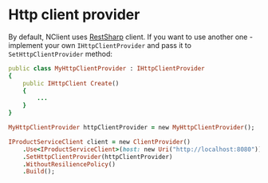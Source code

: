 # Http client provider
By default, NClient uses [RestSharp](https://github.com/restsharp/RestSharp) client. 
If you want to use another one - implement your own `IHttpClientProvider` and pass it to `SetHttpClientProvider` method:

```ruby
public class MyHttpClientProvider : IHttpClientProvider
{
    public IHttpClient Create()
    {
        ...
    }
}

MyHttpClientProvider httpClientProvider = new MyHttpClientProvider();

IProductServiceClient client = new ClientProvider()
    .Use<IProductServiceClient>(host: new Uri("http://localhost:8080"))
    .SetHttpClientProvider(httpClientProvider)
    .WithoutResiliencePolicy()
    .Build();
```
